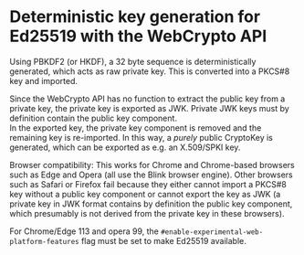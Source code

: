 # Deterministic key generation for Ed25519 with the WebCrypto API

Using PBKDF2 (or HKDF), a 32 byte sequence is deterministically generated, which acts as raw private key. This is converted into a PKCS#8 key and imported.

Since the WebCrypto API has no function to extract the public key from a private key, the private key is exported as JWK. Private JWK keys must by definition contain the public key component.  
In the exported key, the private key component is removed and the remaining key is re-imported. In this way, a *purely* public CryptoKey is generated, which can be exported as e.g. an X.509/SPKI key.

Browser compatibility: This works for Chrome and Chrome-based browsers such as Edge and Opera (all use the Blink browser engine). Other browsers such as Safari or Firefox fail because they either cannot import a PKCS#8 key without a public key component or cannot export the key as JWK (a private key in JWK format contains by definition the public key component, which presumably is not derived from the private key in these browsers).  

For Chrome/Edge 113 and opera 99, the `#enable-experimental-web-platform-features` flag must be set to make Ed25519 available.

